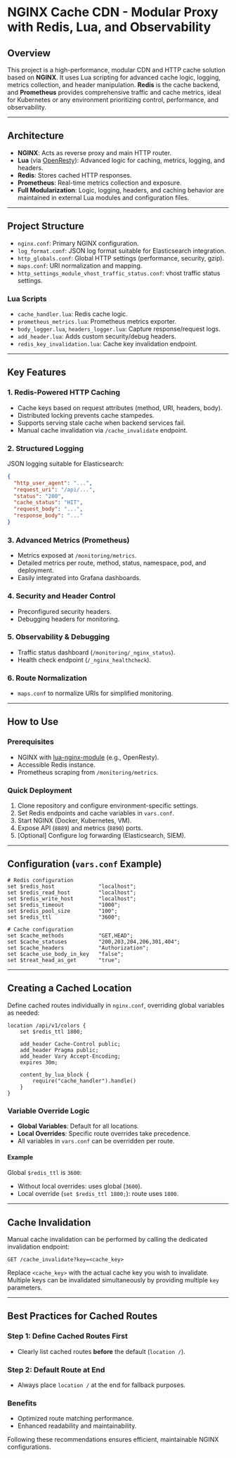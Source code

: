 # NGINX Cache CDN - Modular Proxy with Redis, Lua, and Observability

## Overview

This project is a high-performance, modular CDN and HTTP cache solution based on **NGINX**. It uses Lua scripting for advanced cache logic, logging, metrics collection, and header manipulation. **Redis** is the cache backend, and **Prometheus** provides comprehensive traffic and cache metrics, ideal for Kubernetes or any environment prioritizing control, performance, and observability.

---

## Architecture

* **NGINX**: Acts as reverse proxy and main HTTP router.
* **Lua** (via [OpenResty](https://openresty.org/)): Advanced logic for caching, metrics, logging, and headers.
* **Redis**: Stores cached HTTP responses.
* **Prometheus**: Real-time metrics collection and exposure.
* **Full Modularization**: Logic, logging, headers, and caching behavior are maintained in external Lua modules and configuration files.

---

## Project Structure

* `nginx.conf`: Primary NGINX configuration.
* `log_format.conf`: JSON log format suitable for Elasticsearch integration.
* `http_globals.conf`: Global HTTP settings (performance, security, gzip).
* `maps.conf`: URI normalization and mapping.
* `http_settings_module_vhost_traffic_status.conf`: vhost traffic status settings.

### Lua Scripts

* `cache_handler.lua`: Redis cache logic.
* `prometheus_metrics.lua`: Prometheus metrics exporter.
* `body_logger.lua`, `headers_logger.lua`: Capture response/request logs.
* `add_header.lua`: Adds custom security/debug headers.
* `redis_key_invalidation.lua`: Cache key invalidation endpoint.

---

## Key Features

### 1. **Redis-Powered HTTP Caching**

* Cache keys based on request attributes (method, URI, headers, body).
* Distributed locking prevents cache stampedes.
* Supports serving stale cache when backend services fail.
* Manual cache invalidation via `/cache_invalidate` endpoint.

### 2. **Structured Logging**

JSON logging suitable for Elasticsearch:

```json
{
  "http_user_agent": "...",
  "request_uri": "/api/...",
  "status": "200",
  "cache_status": "HIT",
  "request_body": "...",
  "response_body": "..."
}
```

### 3. **Advanced Metrics (Prometheus)**

* Metrics exposed at `/monitoring/metrics`.
* Detailed metrics per route, method, status, namespace, pod, and deployment.
* Easily integrated into Grafana dashboards.

### 4. **Security and Header Control**

* Preconfigured security headers.
* Debugging headers for monitoring.

### 5. **Observability & Debugging**

* Traffic status dashboard (`/monitoring/_nginx_status`).
* Health check endpoint (`/_nginx_healthcheck`).

### 6. **Route Normalization**

* `maps.conf` to normalize URIs for simplified monitoring.

---

## How to Use

### Prerequisites

* NGINX with [lua-nginx-module](https://github.com/openresty/lua-nginx-module) (e.g., OpenResty).
* Accessible Redis instance.
* Prometheus scraping from `/monitoring/metrics`.

### Quick Deployment

1. Clone repository and configure environment-specific settings.
2. Set Redis endpoints and cache variables in `vars.conf`.
3. Start NGINX (Docker, Kubernetes, VM).
4. Expose API (`8889`) and metrics (`8890`) ports.
5. \[Optional] Configure log forwarding (Elasticsearch, SIEM).

---

## Configuration (`vars.conf` Example)

```nginx
# Redis configuration
set $redis_host              "localhost";
set $redis_read_host         "localhost";
set $redis_write_host        "localhost";
set $redis_timeout           "1000";
set $redis_pool_size         "100";
set $redis_ttl               "3600";

# Cache configuration
set $cache_methods           "GET,HEAD";
set $cache_statuses          "200,203,204,206,301,404";
set $cache_headers           "Authorization";
set $cache_use_body_in_key   "false";
set $treat_head_as_get       "true";
```

---

## Creating a Cached Location

Define cached routes individually in `nginx.conf`, overriding global variables as needed:

```nginx
location /api/v1/colors {
    set $redis_ttl 1800;

    add_header Cache-Control public;
    add_header Pragma public;
    add_header Vary Accept-Encoding;
    expires 30m;

    content_by_lua_block {
        require("cache_handler").handle()
    }
}
```

### Variable Override Logic

* **Global Variables**: Default for all locations.
* **Local Overrides**: Specific route overrides take precedence.
* All variables in `vars.conf` can be overridden per route.

#### Example

Global `$redis_ttl` is `3600`:

* Without local overrides: uses global (`3600`).
* Local override (`set $redis_ttl 1800;`): route uses `1800`.

---

## Cache Invalidation

Manual cache invalidation can be performed by calling the dedicated invalidation endpoint:

```
GET /cache_invalidate?key=<cache_key>
```

Replace `<cache_key>` with the actual cache key you wish to invalidate. Multiple keys can be invalidated simultaneously by providing multiple `key` parameters.

---

## Best Practices for Cached Routes

### Step 1: Define Cached Routes First

* Clearly list cached routes **before** the default (`location /`).

### Step 2: Default Route at End

* Always place `location /` at the end for fallback purposes.

### Benefits

* Optimized route matching performance.
* Enhanced readability and maintainability.

Following these recommendations ensures efficient, maintainable NGINX configurations.
